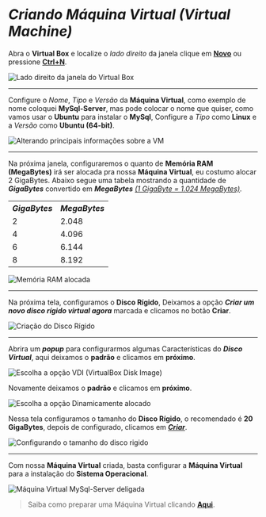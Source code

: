 # <strong><i>Criando Máquina Virtual (Virtual Machine)</i></strong>

<div id="criandoVM"/>

Abra o <strong>Virtual Box</strong> e localize o <i>lado direito</i> da janela clique em <ins><strong>Novo</strong></ins> ou pressione <ins><strong>Ctrl+N</strong></ins>.

![Lado direito da janela do Virtual Box](https://user-images.githubusercontent.com/82785675/162192104-afd79248-5c8f-4d7b-b075-cd7e8904b43d.PNG)

<hr>

Configure o <i>Nome</i>, <i>Tipo</i> e <i>Versão</i> da <strong>Máquina Virtual</strong>, como exemplo de nome coloquei <strong>MySql-Server</strong>, mas pode colocar o nome que quiser, como vamos usar o <strong>Ubuntu</strong> para instalar o <strong>MySql</strong>, Configure a <i>Tipo</i> como <strong>Linux</strong> e a <i>Versão</i> como <strong>Ubuntu (64-bit)</strong>.

![Alterando principais informações sobre a VM](https://user-images.githubusercontent.com/82785675/162192126-31d24b1e-a575-40b6-870f-08e0376612c4.png)

<hr>

Na próxima janela, configuraremos o quanto de <strong>Memória RAM (MegaBytes)</strong> irá ser alocada pra nossa <strong>Máquina Virtual</strong>, eu costumo alocar 2 GigaBytes. Abaixo segue uma tabela mostrando a quantidade de <strong><i>GigaBytes</i></strong> convertido em <strong><i>MegaBytes</i></strong> <i><ins>(1 GigaByte = 1.024 MegaBytes)</ins>.</i>

<table>

<tr>
    <th><i>GigaBytes</i></th>
    <th><i>MegaBytes</i></th>
</tr>
<tr>
    <td>2</td>
    <td>2.048</td>
</tr>
<tr>
    <td>4</td>
    <td>4.096</td>
</tr>
<tr>
    <td>6</td>
    <td>6.144</td>
</tr>
<tr>
    <td>8</td>
    <td>8.192</td>
</tr>
</table>

<img src="https://user-images.githubusercontent.com/82785675/162193158-2d16e057-6265-4b05-b448-2083ae69223e.PNG" alt="Memória RAM alocada">

<hr>

Na próxima tela, configuramos o <strong>Disco Rígido</strong>, Deixamos a opção <strong><i>Criar um novo disco rígido virtual agora</i></strong> marcada e clicamos no botão <strong>Criar</strong>.

<img src="https://user-images.githubusercontent.com/82785675/162193162-cc74055e-543a-4641-86de-eb1c5efd62c9.PNG" alt="Criação do Disco Rígido">

<hr>

Abrira um <i><strong>popup</strong></i> para configurarmos algumas Características do <strong><i>Disco Virtual</i></strong>, aqui deixamos o <strong>padrão</strong> e clicamos em <strong>próximo</strong>.

<img src="https://user-images.githubusercontent.com/82785675/162193164-1a87b417-0553-4f60-89c9-e35e236d6e71.PNG" alt="Escolha a opção VDI (VirtualBox Disk Image)">

Novamente deixamos o <strong>padrão</strong> e clicamos em <strong>próximo</strong>.

<img src="https://user-images.githubusercontent.com/82785675/162193167-f862213b-0e5e-45e9-8d12-905208f8f221.PNG" alt="Escolha a opção Dinamicamente alocado">

Nessa tela configuramos o tamanho do <strong>Disco Rígido</strong>, o recomendado é <strong>20 GigaBytes</strong>, depois de configurado, clicamos em <strong><i><ins>Criar</ins></i></strong>.

<img src="https://user-images.githubusercontent.com/82785675/162193169-ddf6a055-7b30-4278-99ff-e2e0f7d580fe.PNG" alt="Configurando o tamanho do disco rigido">

<hr>

Com nossa <strong>Máquina Virtual</strong> criada, basta configurar a <strong>Máquina Virtual</strong> para a instalação do <strong>Sistema Operacional</strong>.

<img src="https://user-images.githubusercontent.com/82785675/162193171-4b31fa95-1602-42d9-8990-3c9c273206f0.PNG" alt="Máquina Virtual MySql-Server deligada">

<br>

> Saiba como preparar uma Máquina Virtual clicando <a href="#"><strong><ins>Aqui</ins></strong></a>.